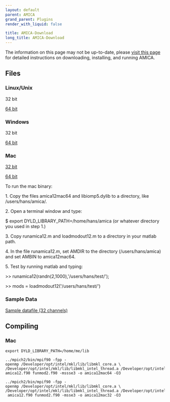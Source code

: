 ```yaml
---
layout: default
parent: AMICA
grand_parent: Plugins
render_with_liquid: false

title: AMICA-Download
long_title: AMICA-Download
---
```

The information on this page may not be up-to-date, please [visit this
page](https://github.com/japalmer29/amica/wiki/AMICA#download-amica) for detailed
instructions on downloading, installing, and running AMICA.

<font size=3> </font>

**Files**
---------

### Linux/Unix

32 bit

[64 bit](Amica12lnx64.zip)

### Windows

32 bit

[64 bit](https://linkify.me/HxsKynA)

### Mac

[32 bit](Amica12mac32.zip)

[64 bit](Amica12mac64.zip)

To run the mac binary:

1\. Copy the files amica12mac64 and libiomp5.dylib to a directory, like
/users/hans/amica/.

2\. Open a terminal window and type:



$ export DYLD_LIBRARY_PATH=/home/hans/amica (or whatever directory you
used in step 1.)

3\. Copy runamica12.m and loadmodout12.m to a directory in your matlab
path.

4\. In the file runamica12.m, set AMDIR to the directory
(/users/hans/amica) and set AMBIN to amica12mac64.

5\. Test by running matlab and typing:



\>\> runamica12(randn(2,1000),'/users/hans/test/');

<!-- -->



\>\> mods = loadmodout12('/users/hans/test/')

### Sample Data

[Sample datafile (32 channels)](Eeglab_testdat.zip)

**Compiling**
-------------

### Mac

```mv libiomp5dylib /home/me/lib/libiomp5.dylib
export DYLD_LIBRARY_PATH=/home/me/lib

../mpich2/bin/mpif90 -fpp -openmp /Developer/opt/intel/mkl/lib/libmkl_core.a \
/Developer/opt/intel/mkl/lib/libmkl_intel_thread.a /Developer/opt/intel/mkl/lib/libmkl_intel_lp64.a \
amica12.f90 funmod2.f90 -mssse3 -o amica12mac64 -O3

../mpich2/bin/mpif90 -fpp -openmp /Developer/opt/intel/mkl/lib/libmkl_core.a \
/Developer/opt/intel/mkl/lib/libmkl_intel_thread.a /Developer/opt/intel/mkl/lib/libmkl_intel.a \
 amica12.f90 funmod2.f90 -msse3 -o amica12mac32 -O3
```
